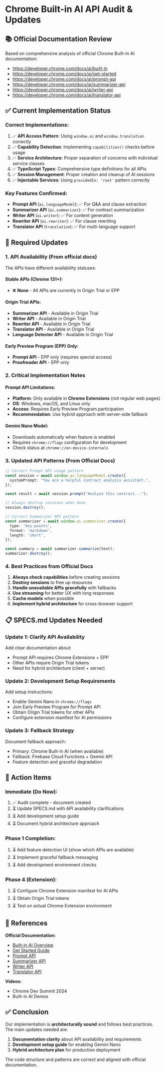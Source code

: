 # Chrome Built-in AI API Audit & Updates

## 📚 Official Documentation Review

Based on comprehensive analysis of official Chrome Built-in AI documentation:
- https://developer.chrome.com/docs/ai/built-in
- https://developer.chrome.com/docs/ai/get-started
- https://developer.chrome.com/docs/ai/prompt-api
- https://developer.chrome.com/docs/ai/summarizer-api
- https://developer.chrome.com/docs/ai/writer-api
- https://developer.chrome.com/docs/ai/translator-api

## ✅ Current Implementation Status

### Correct Implementations:
1. ✅ **API Access Pattern**: Using `window.ai` and `window.translation` correctly
2. ✅ **Capability Detection**: Implementing `capabilities()` checks before usage
3. ✅ **Service Architecture**: Proper separation of concerns with individual service classes
4. ✅ **TypeScript Types**: Comprehensive type definitions for all APIs
5. ✅ **Session Management**: Proper creation and cleanup of AI sessions
6. ✅ **Injectable Services**: Using `providedIn: 'root'` pattern correctly

### Key Features Confirmed:
- **Prompt API** (`ai.languageModel`): ✅ For Q&A and clause extraction
- **Summarizer API** (`ai.summarizer`): ✅ For contract summarization
- **Writer API** (`ai.writer`): ✅ For content generation
- **Rewriter API** (`ai.rewriter`): ✅ For clause rewriting
- **Translator API** (`translation`): ✅ For multi-language support

## 🔄 Required Updates

### 1. API Availability (From official docs)

The APIs have different availability statuses:

#### Stable APIs (Chrome 131+):
- ❌ **None** - All APIs are currently in Origin Trial or EPP

#### Origin Trial APIs:
- **Summarizer API** - Available in Origin Trial
- **Writer API** - Available in Origin Trial
- **Rewriter API** - Available in Origin Trial  
- **Translator API** - Available in Origin Trial
- **Language Detector API** - Available in Origin Trial

#### Early Preview Program (EPP) Only:
- **Prompt API** - EPP only (requires special access)
- **Proofreader API** - EPP only

### 2. Critical Implementation Notes

#### Prompt API Limitations:
- **Platform**: Only available in **Chrome Extensions** (not regular web pages)
- **OS**: Windows, macOS, and Linux only
- **Access**: Requires Early Preview Program participation
- **Recommendation**: Use hybrid approach with server-side fallback

#### Gemini Nano Model:
- Downloads automatically when feature is enabled
- Requires `chrome://flags` configuration for development
- Check status at `chrome://on-device-internals`

### 3. Updated API Patterns (From Official Docs)

```typescript
// Correct Prompt API usage pattern
const session = await window.ai.languageModel.create({
  systemPrompt: "You are a helpful contract analysis assistant.",
});

const result = await session.prompt("Analyze this contract...");

// Always destroy sessions when done
session.destroy();
```

```typescript
// Correct Summarizer API pattern
const summarizer = await window.ai.summarizer.create({
  type: 'key-points',
  format: 'markdown',
  length: 'short',
});

const summary = await summarizer.summarize(text);
summarizer.destroy();
```

### 4. Best Practices from Official Docs

1. **Always check capabilities** before creating sessions
2. **Destroy sessions** to free up resources
3. **Handle unavailable APIs gracefully** with fallbacks
4. **Use streaming** for better UX with long responses
5. **Cache models** when possible
6. **Implement hybrid architecture** for cross-browser support

## 📋 SPECS.md Updates Needed

### Update 1: Clarify API Availability

Add clear documentation about:
- Prompt API requires Chrome Extensions + EPP
- Other APIs require Origin Trial tokens
- Need for hybrid architecture (client + server)

### Update 2: Development Setup Requirements

Add setup instructions:
- Enable Gemini Nano in `chrome://flags`
- Join Early Preview Program for Prompt API
- Obtain Origin Trial tokens for other APIs
- Configure extension manifest for AI permissions

### Update 3: Fallback Strategy

Document fallback approach:
- Primary: Chrome Built-in AI (when available)
- Fallback: Firebase Cloud Functions + Gemini API
- Feature detection and graceful degradation

## 🎯 Action Items

### Immediate (Do Now):
1. ✅ Audit complete - document created
2. ⏳ Update SPECS.md with API availability clarifications
3. ⏳ Add development setup guide
4. ⏳ Document hybrid architecture approach

### Phase 1 Completion:
1. ⏳ Add feature detection UI (show which APIs are available)
2. ⏳ Implement graceful fallback messaging
3. ⏳ Add development environment checks

### Phase 4 (Extension):
1. ⏳ Configure Chrome Extension manifest for AI APIs
2. ⏳ Obtain Origin Trial tokens
3. ⏳ Test on actual Chrome Extension environment

## 🔗 References

**Official Documentation:**
- [Built-in AI Overview](https://developer.chrome.com/docs/ai/built-in)
- [Get Started Guide](https://developer.chrome.com/docs/ai/get-started)
- [Prompt API](https://developer.chrome.com/docs/ai/prompt-api)
- [Summarizer API](https://developer.chrome.com/docs/ai/summarizer-api)
- [Writer API](https://developer.chrome.com/docs/ai/writer-api)
- [Translator API](https://developer.chrome.com/docs/ai/translator-api)

**Videos:**
- Chrome Dev Summit 2024
- Built-in AI Demos

## ✅ Conclusion

Our implementation is **architecturally sound** and follows best practices. The main updates needed are:

1. **Documentation clarity** about API availability and requirements
2. **Development setup guide** for enabling Gemini Nano
3. **Hybrid architecture plan** for production deployment

The code structure and patterns are correct and aligned with official documentation.

